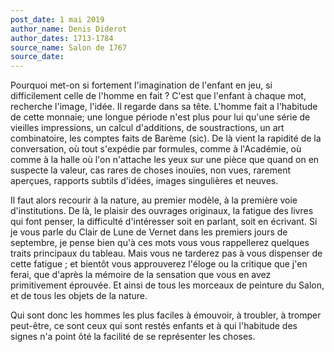 ```yaml
---
post_date: 1 mai 2019
author_name: Denis Diderot
author_dates: 1713-1784
source_name: Salon de 1767
source_date:
---
```


Pourquoi met-on si fortement l'imagination de l'enfant en jeu, si difficilement celle de l'homme en fait ? C'est que l'enfant à chaque mot, recherche l'image, l'idée. Il regarde dans sa tête. L'homme fait a l'habitude de cette monnaie; une longue période n'est plus pour lui qu'une série de vieilles impressions, un calcul d'additions, de soustractions, un art combinatoire, les comptes faits de Barème (sic). De là vient la rapidité de la conversation, où tout s'expédie par formules, comme à l'Académie, où comme à la halle où l'on n'attache les yeux sur une pièce que quand on en suspecte la valeur, cas rares de choses inouïes, non vues, rarement aperçues, rapports subtils d'idées, images singulières et neuves.

Il faut alors recourir à la nature, au premier modèle, à la première voie d'institutions. De là, le plaisir des ouvrages originaux, la fatigue des livres qui font penser, la difficulté d'intéresser soit en parlant, soit en écrivant. Si je vous parle du Clair de Lune de Vernet dans les premiers jours de septembre, je pense bien qu'à ces mots vous vous rappellerez quelques traits principaux du tableau. Mais vous ne tarderez pas à vous dispenser de cette fatigue ; et bientôt vous approuverez l'éloge ou la critique que j'en ferai, que d'après la mémoire de la sensation que vous en avez primitivement éprouvée. Et ainsi de tous les morceaux de peinture du Salon, et de tous les objets de la nature.

Qui sont donc les hommes les plus faciles à émouvoir, à troubler, à tromper peut-être, ce sont ceux qui sont restés enfants et à qui l'habitude des signes n'a point ôté la facilité de se représenter les choses.
